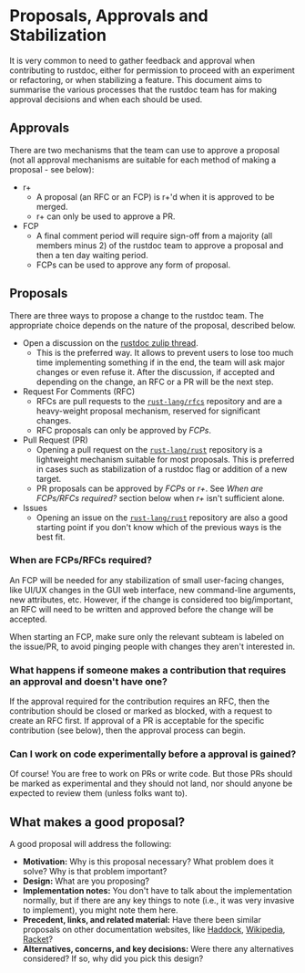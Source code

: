 # Proposals, Approvals and Stabilization
It is very common to need to gather feedback and approval when contributing to rustdoc, either
for permission to proceed with an experiment or refactoring, or when stabilizing a feature. This
document aims to summarise the various processes that the rustdoc team has for making approval
decisions and when each should be used.

## Approvals
There are two mechanisms that the team can use to approve a proposal (not all approval mechanisms
are suitable for each method of making a proposal - see below):

- r+
  - A proposal (an RFC or an FCP) is r+'d when it is approved to be merged.
  - r+ can only be used to approve a PR.
- FCP
  - A final comment period will require sign-off from a majority (all members minus 2)
    of the rustdoc team to approve a proposal and then a ten day waiting period.
  - FCPs can be used to approve any form of proposal.

## Proposals
There are three ways to propose a change to the rustdoc team. The appropriate choice depends on
the nature of the proposal, described below.

- Open a discussion on the [rustdoc zulip thread].
  - This is the preferred way. It allows to prevent users to lose too much time implementing
    something if in the end, the team will ask major changes or even refuse it. After the
    discussion, if accepted and depending on the change, an RFC or a PR will be the next step.
- Request For Comments (RFC)
  - RFCs are pull requests to the [`rust-lang/rfcs`][rfcs] repository and are a heavy-weight
    proposal mechanism, reserved for significant changes.
  - RFC proposals can only be approved by *FCPs*.
- Pull Request (PR)
  - Opening a pull request on the [`rust-lang/rust`][rust] repository is a lightweight
    mechanism suitable for most proposals. This is preferred in cases such as stabilization
    of a rustdoc flag or addition of a new target.
  - PR proposals can be approved by *FCPs* or *r+*. See *When are FCPs/RFCs required?*
    section below when *r+* isn't sufficient alone.
- Issues
  - Opening an issue on the [`rust-lang/rust`][rust] repository are also a good starting
    point if you don't know which of the previous ways is the best fit.

[rustdoc zulip thread]: https://rust-lang.zulipchat.com/#narrow/channel/266220-t-rustdoc
[rust]: https://github.com/rust-lang/rust

### When are FCPs/RFCs required?

An FCP will be needed for any stabilization of small user-facing changes, like UI/UX changes in
the GUI web interface, new command-line arguments, new attributes, etc. However, if the change
is considered too big/important, an RFC will need to be written and approved before the change
will be accepted.

When starting an FCP, make sure only the relevant subteam is labeled on the issue/PR, to avoid
pinging people with changes they aren't interested in.

### What happens if someone makes a contribution that requires an approval and doesn't have one?
If the approval required for the contribution requires an RFC, then the contribution
should be closed or marked as blocked, with a request to create an RFC first. If approval of
a PR is acceptable for the specific contribution (see below), then the approval process can begin.

### Can I work on code experimentally before a approval is gained?
Of course! You are free to work on PRs or write code. But those PRs should be marked as
experimental and they should not land, nor should anyone be expected to review them (unless
folks want to).

## What makes a good proposal?
A good proposal will address the following:

* **Motivation:** Why is this proposal necessary? What problem does it solve? Why is that problem
  important?
* **Design:** What are you proposing?
* **Implementation notes:** You don't have to talk about the implementation normally, but if there
  are any key things to note (i.e., it was very invasive to implement), you might note them here.
* **Precedent, links, and related material:** Have there been similar proposals on other
  documentation websites, like [Haddock], [Wikipedia], [Racket]?
* **Alternatives, concerns, and key decisions:** Were there any alternatives considered? If so, why
  did you pick this design?

[rfcs]: https://github.com/rust-lang/rfcs
[rust]: https://github.com/rust-lang/rust
[Haddock]: https://haskell-haddock.readthedocs.io/latest/
[Wikipedia]: https://www.wikipedia.org/
[Racket]: https://docs.racket-lang.org/
